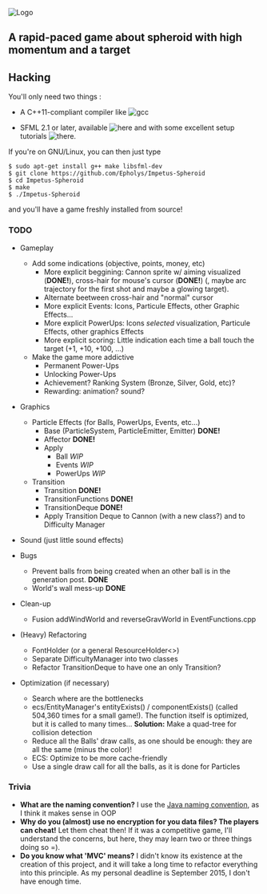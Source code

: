 ![Logo](../master/media/images/logo.png)

## A rapid-paced game about spheroid with high momentum and a target


## Hacking

You'll only need two things :

* A C++11-compliant compiler like ![gcc](https://gcc.gnu.org/)

* SFML 2.1 or later, available ![here](http://www.sfml-dev.org/download/sfml/2.1/) and with some excellent setup tutorials ![there](http://www.sfml-dev.org/tutorials/2.1/).

If you're on GNU/Linux, you can then just type 

```
$ sudo apt-get install g++ make libsfml-dev
$ git clone https://github.com/Epholys/Impetus-Spheroid
$ cd Impetus-Spheroid
$ make
$ ./Impetus-Spheroid
```

and you'll have a game freshly installed from source!

### TODO

* Gameplay
  * Add some indications (objective, points, money, etc)
  	* More explicit beggining: Cannon sprite w/ aiming visualized (__DONE!__), cross-hair for mouse's cursor (__DONE!__) (, maybe arc trajectory for the first shot and maybe a glowing target).
	* Alternate beetween cross-hair and "normal" cursor
	* More explicit Events: Icons, Particule Effects, other Graphic Effects...
	* More explicit PowerUps: Icons _selected_ visualization, Particule Effects, other graphics Effects
	* More explicit scoring: Little indication each time a ball touch the target (+1, +10, +100, ...)
  * Make the game more addictive
  	* Permanent Power-Ups
	* Unlocking Power-Ups
	* Achievement? Ranking System (Bronze, Silver, Gold, etc)?
	* Rewarding: animation? sound?

* Graphics
  * Particle Effects (for Balls, PowerUps, Events, etc...)
  	* Base (ParticleSystem, ParticleEmitter, Emitter) __DONE!__
	* Affector __DONE!__
	* Apply
	  * Ball _WIP_
	  * Events _WIP_
	  * PowerUps _WIP_
  * Transition
  	* Transition __DONE!__
	* TransitionFunctions __DONE!__
	* TransitionDeque __DONE!__
	* Apply Transition Deque to Cannon (with a new class?) and to Difficulty Manager

* Sound (just little sound effects)

* Bugs
  * Prevent balls from being created when an other ball is in the generation post. __DONE__
  * World's wall mess-up __DONE__

* Clean-up
  * Fusion addWindWorld and reverseGravWorld in EventFunctions.cpp

* (Heavy) Refactoring
  * FontHolder (or a general ResourceHolder<>)
  * Separate DifficultyManager into two classes
  * Refactor TransitionDeque to have one an only Transition?
	
* Optimization (if necessary)
  * Search where are the bottlenecks
  * ecs/EntityManager's entityExists() / componentExists() (called 504,360 times for a small game!).
The function itself is optimized, but it is called to many times...
**Solution:** Make a quad-tree for collision detection
  * Reduce all the Balls' draw calls, as one should be enough: they are all the same (minus the color)!
  * ECS: Optimize to be more cache-friendly
  * Use a single draw call for all the balls, as it is done for Particles


### Trivia
* __What are the naming convention?__ I use the [Java naming convention](https://en.wikipedia.org/wiki/Naming_convention_%28programming%29#Java), as I think it makes sense in OOP
* __Why do you (almost) use no encryption for you data files? The players can cheat!__ Let them cheat then! If it was a competitive game, I'll understand the concerns, but here, they may learn two or three things doing so =).
* __Do you know what 'MVC' means?__ I didn't know its existence at the creation of this project, and it will take a long time to refactor everything into this principle. As my personal deadline is September 2015, I don't have enough time.
